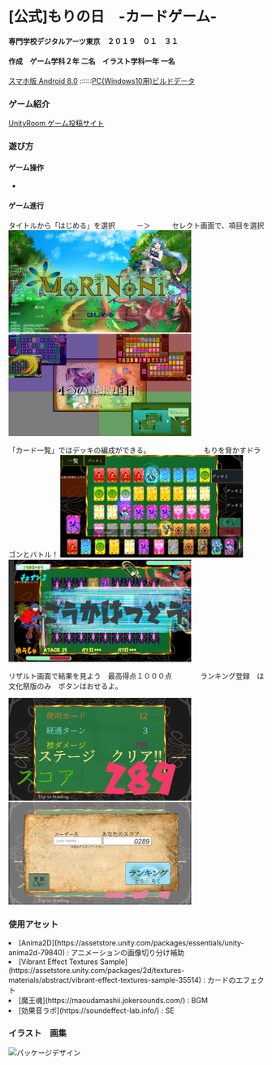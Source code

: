 # [公式]もりの日　-カードゲーム-

#### 専門学校デジタルアーツ東京　２０１９　０１　３１  
#### 作成　ゲーム学科２年 二名　イラスト学科一年 一名

[スマホ版 Android 8.0]() ::::::[PC(Windows10用)ビルドデータ](https://drive.google.com/open?id=1hm3QZ-aOlAoActNB-uRcRs6OGub2zxp7)


### ゲーム紹介

[UnityRoom ゲーム投稿サイト](https://unityroom.com/games/morinohi_datgames)


### 遊び方

#### ゲーム操作

  - 

#### ゲーム進行

タイトルから「はじめる」を選択　　　－＞　　　セレクト画面で、項目を選択
<img src="https://github.com/175B005/Morinohi/blob/master/d2.png?raw=true" width="360px">  <img src="https://github.com/175B005/Morinohi/blob/master/d1.png?raw=true" width="360px">


「カード一覧」ではデッキの編成ができる。　　　　　　　　もりを脅かすドラゴンとバトル！
<img src="https://github.com/175B005/Morinohi/blob/master/d3.png?raw=true" width="360px">  <img src="https://github.com/175B005/Morinohi/blob/master/d4.png?raw=true" width="360px">


リザルト画面で結果を見よう　最高得点１０００点　　　　ランキング登録　は　文化祭版のみ　ボタンはおせるよ。

<img src="https://github.com/175B005/Morinohi/blob/master/d5.png?raw=true" width="360px">  <img src="https://github.com/175B005/Morinohi/blob/master/d6.png?raw=true" width="360px">


### 使用アセット

<li>[Anima2D](https://assetstore.unity.com/packages/essentials/unity-anima2d-79840) : アニメーションの画像切り分け補助</li>
<li>[Vibrant Effect Textures Sample](https://assetstore.unity.com/packages/2d/textures-materials/abstract/vibrant-effect-textures-sample-35514) : カードのエフェクト</li>
<li>[魔王魂](https://maoudamashii.jokersounds.com/) : BGM</li>
<li>[効果音ラボ](https://soundeffect-lab.info/) : SE</li>

### イラスト　画集

<img src="https://github.com/175B005/Morinohi/blob/master/%E3%82%82%E3%82%8A%E3%81%AE%E6%97%A5.png?raw=true" width="320px" title="パッケージデザイン">

